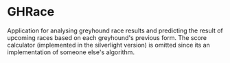 GHRace
======
Application for analysing greyhound race results and predicting the result of upcoming races based on each greyhound's 
previous form.  The score calculator (implemented in the silverlight version) is omitted since its an implementation 
of someone else's algorithm.

